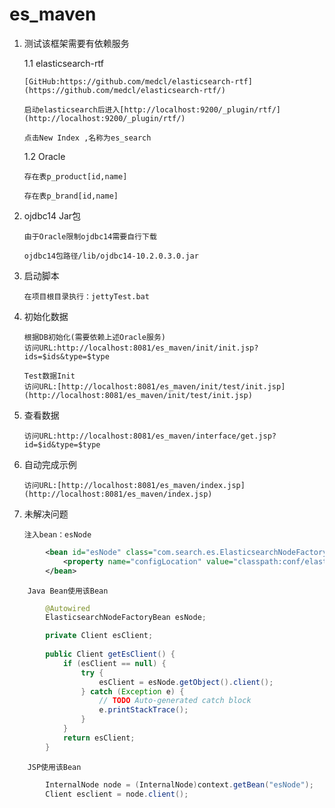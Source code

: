 es_maven
========
1.	测试该框架需要有依赖服务
	
	1.1 elasticsearch-rtf
		
		[GitHub:https://github.com/medcl/elasticsearch-rtf](https://github.com/medcl/elasticsearch-rtf/)
		
		启动elasticsearch后进入[http://localhost:9200/_plugin/rtf/](http://localhost:9200/_plugin/rtf/)
		
		点击New Index ,名称为es_search
	1.2 Oracle
		
		存在表p_product[id,name]
		
		存在表p_brand[id,name]
2.	ojdbc14 Jar包
		
		由于Oracle限制ojdbc14需要自行下载
		
		ojdbc14包路径/lib/ojdbc14-10.2.0.3.0.jar
3.	启动脚本
		
		在项目根目录执行：jettyTest.bat
4.	初始化数据
		
		根据DB初始化(需要依赖上述Oracle服务)
		访问URL:http://localhost:8081/es_maven/init/init.jsp?ids=$ids&type=$type
		
		Test数据Init
		访问URL:[http://localhost:8081/es_maven/init/test/init.jsp](http://localhost:8081/es_maven/init/test/init.jsp)
5.	查看数据
		
		访问URL:http://localhost:8081/es_maven/interface/get.jsp?id=$id&type=$type
6.	自动完成示例

		访问URL:[http://localhost:8081/es_maven/index.jsp](http://localhost:8081/es_maven/index.jsp)
7.	未解决问题
		
		注入bean：esNode

```xml
		<bean id="esNode" class="com.search.es.ElasticsearchNodeFactoryBean">
			<property name="configLocation" value="classpath:conf/elasticsearch.properties" />
		</bean>
```
		
		Java Bean使用该Bean
		
```java
		@Autowired
		ElasticsearchNodeFactoryBean esNode;

		private Client esClient;
	
		public Client getEsClient() {
			if (esClient == null) {
				try {
					esClient = esNode.getObject().client();
				} catch (Exception e) {
					// TODO Auto-generated catch block
					e.printStackTrace();
				}
			}
			return esClient;
		}
```
		
		JSP使用该Bean
		
```java
		InternalNode node = (InternalNode)context.getBean("esNode");
		Client esclient = node.client();
```
